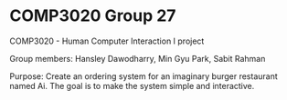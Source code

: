 # COMP3020 Group 27

COMP3020 - Human Computer Interaction I project

Group members: Hansley Dawodharry, Min Gyu Park, Sabit Rahman

Purpose: Create an ordering system for an imaginary burger restaurant named Ai. The goal is to make the system simple and interactive. 
